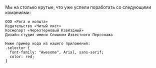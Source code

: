 Мы на столько крутые, что уже успели поработать со следующими команиями:

    ООО «Рога и копыта»
    Издательство «Читый лист»
    Космопорт «Черезтерновый Кзвёздный»
    Дизайн-студия имени Слишком Известного Персонажа

```
Ниже пример кода из нашего приложения:
.selector {
  font-family: "Awesome", Arial, sans-serif;
  color: red;
}
```